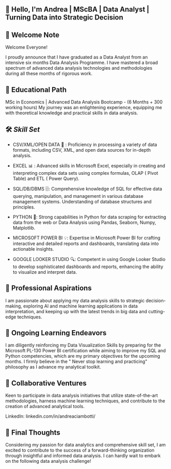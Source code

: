 ## 👋 Hello, I'm Andrea | MScBA | Data Analyst | Turning Data into Strategic Decision


## 🚀 Welcome Note
Welcome Everyone!

I proudly announce that I have graduated as a Data Analyst from an intensive six months Data Analysis Programme. I have mastered a broad spectrum of advanced data analysis technologies and methodologies during all these months of rigorous work.


## 💼 Educational Path

MSc in Economics | Advanced Data Analysis Bootcamp -  (6 Months + 300 working hours)
My journey was an enlightening experience, equipping me with theoretical knowledge and practical skills in data analysis.


## 🛠️ *Skill Set*

* CSV/XML/OPEN DATA 🔄 : Proficiency in processing a variety of data formats, including CSV, XML, and open data sources for in-depth analysis.

* EXCEL 📊 : Advanced skills in Microsoft Excel, especially in creating and interpreting complex data sets using complex formulas, OLAP ( Pivot Table) and ETL ( Power Query).  

* SQL/DB/DBMS 🗄️: Comprehensive knowledge of SQL for effective data querying, manipulation, and management in various database management systems. Understanding of database structures and principles.

* PYTHON 🐍:  Strong capabilities in Python for data scraping for extracting data from the web or Data Analysis using Pandas, Seaborn, Numpy, Matplotlib.

* MICROSOFT POWER BI 💡:  Expertise in Microsoft Power BI for crafting interactive and detailed reports and dashboards, translating data into actionable insights.

* GOOGLE LOOKER STUDIO 🔍:  Competent in using Google Looker Studio to develop sophisticated dashboards and reports, enhancing the ability to visualize and interpret data.


## 👀 Professional Aspirations

I am passionate about applying my data analysis skills to strategic decision-making, exploring AI and machine learning applications in data interpretation, and keeping up with the latest trends in big data and cutting-edge techniques.

## 🌱 Ongoing Learning Endeavors

I am diligently reinforcing my Data Visualization Skills by preparing for the Microsoft PL-130 Power BI certification while aiming to improve my SQL and Python competencies, which are my primary objectives for the upcoming months. I firmly believe in the " Never stop learning and practicing" philosophy as I advance my analytical toolkit.


## 💞️ Collaborative Ventures

Keen to participate in data analysis initiatives that utilize state-of-the-art methodologies, harness machine learning techniques, and contribute to the creation of advanced analytical tools.

LinkedIn: linkedin.com/in/andreaciambotti/ 

## 🌟 Final Thoughts

Considering my passion for data analytics and comprehensive skill set, I am excited to contribute to the success of a forward-thinking organization through insightful and informed data analysis. I can hardly wait to embark on the following data analysis challenge!
